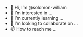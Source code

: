 - 👋 Hi, I’m @solomon-william
- 👀 I’m interested in ...
- 🌱 I’m currently learning ...
- 💞️ I’m looking to collaborate on ...
- 📫 How to reach me ...

<!---
solomon-william/solomon-william is a ✨ special ✨ repository because its `README.md` (this file) appears on your GitHub profile.
You can click the Preview link to take a look at your changes.
--->
